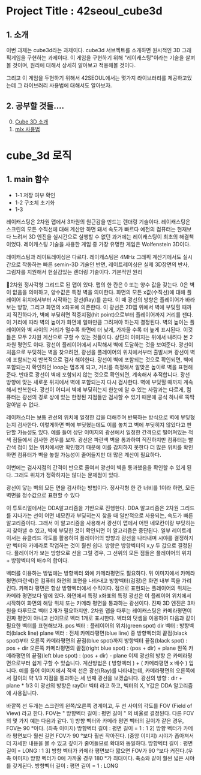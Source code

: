 # Project Title : 42seoul_cube3d

## 1. 소개  
이번 과제는 cube3d라는 과제이다. cube3d 서브젝트를 소개하면 원시적인 3D 그래픽게임을 구현하는 과제이다.
이 게임을 구현하기 위해  "레이캐스팅"이라는 기술을 살펴볼 것이며, 원리에 대해서 상세히 알아보고 적용해볼 것이다.

그리고 이 게임을 두현하기 위해서 42SEOUL에서는 몇가지 라이브러리를 제공하고있는데 그 라이브러리 사용법에 대해서도 알아보자.

## 2. 공부할 것들....

0. [Cube 3D 소개](https://codingmonsters.tistory.com/23)
1. [mlx 사용법](https://codingmonsters.tistory.com/manage/newpost/?type=post&returnURL=%2Fmanage%2Fposts%2F)



# cube_3d 로직

## 1. main 함수

- 1-1 저장 여부 확인
- 1-2 구조체 초기화
- 1-3 






레이캐스팅은 2차원 맵에서 3차원의 원근감을 만드는 렌더링 기술이다.
레이캐스팅은 스크린의 모든 수직선에 대해 계산만 하면 돼서 속도가 빠르다
예전의 컴퓨터는 현재보다 느려서 3D 엔진을 실시간으로 실행할 수 없던 과거에는 레이캐스팅이 최초의 해결책이었다.
레이캐스팅 기술을 사용한 게임 중 가장 유명한 게임은 Wolfenstein 3D이다.


 
레이캐스팅과 레이트레이싱은 다르다.
레이캐스팅은 4MHz 그래픽 계산기에서도 실시간으로 작동하는 빠른 semin-3D 기술인 반면, 레이트레이싱은 실제 3D장면의 반사, 그림자를 지원해서 현실감있는 렌더링 기술이다.
기본적인 원리


2차원 정사각형 그리드로 된 맵이 있다.
맵의 한 칸은 0 또는 양수 값을 갖는다.
0은 벽이 없음을 의미하고, 양수값은 특정 벽을 의미한다.
화면의 모든 x값(수직선)에 대해 플레이어 위치에서부터 시작하는 광선(Ray)를 쏜다.
이 때 광선의 방향은 플레이어가 바라보는 방향, 그리고 화면의 x좌표에 의존한다.
이 광선은 2D맵 위에서 벽에 부딪힐 때까지 직진하다가, 벽에 부딪히면 적중지점(hit point)으로부터 플레이어까지 거리를 잰다.
이 거리에 따라 벽의 높이가 화면에 얼마만큼 그려져야 하는지 결정된다. 벽의 높이는 플레이어와 벽 사이의 거리가 멀수록 화면에 더 낮게, 가까울 수록 더 높게 표시된다.
이것들은 모두 2차원 계산으로 구할 수 있는 것들이다.
상단의 이미지는 위에서 내려다 본 2차원 평면도 이다.
광선이 플레이어에서 시작해서 벽에 도달하는 것을 보여준다.
광선이 처음으로 부딪히는 벽을 찾으려면, 광선을 플레이어의 위치에서부터 출발시켜 광선이 벽에 포함되는지 반복적으로 검사 해야한다.
광선이 벽에 포함되는 것으로 확인되면, 벽에 포함되는지 확인하던 loop는 멈추게 되고, 거리를 측정해서 알맞은 높이로 벽을 표현해준다.
반대로 광선이 벽에 포함되지 않는 것으로 확인되면, 계속해서 추적합니다. 광선 방향에 맞는 새로운 위치에서 벽에 포함되는지 다시 검사한다. 벽에 부딪힐 때까지 계속해서 반복한다.
광선이 어디서 벽에 부딪히는지 한눈에 알 수 있는 사람과는 다르게, 컴퓨터는 광선의 경로 상에 있는 한정된 지점들만 검사할 수 있기 때문에 공식 하나로 뚝딱 알아낼 수 없다.

레이캐스터는 보통 관선의 위치에 일정한 값을 더해주며 반복하는 방식으로 벽에 부딪혔는지 검사한다.
이렇게하면 벽에 부딪혔는데도 이를 놓치고 벽에 부딪히지 않았다고 판단할 가능성도 있다.
예를 들어 상단 이미지의 광선에서 일정한 간격으로 떨어져있는 적색 점들에서 검사한 경우를 보자.
광선은 파란색 벽을 통과하여 직진하지만 컴퓨터는 빨간색 점이 있는 위치에서만 확인했기 때문에 이를 감지하지 못한다
더 많은 위치를 확인하면 컴퓨터가 벽을 놓칠 가능성이 줄어들지만 더 많은 계산이 필요하다.

이번에는 검사지점의 간격이 반으로 줄여서 광선이 벽을 통과했음을 확인할 수 있게 된다. 그래도 위치가 정확하지는 않다는 문제점이 있다.

광선이 닿는 벽의 모든 면을 검사하는 방법이다.
정사각형 한 칸 너비를 1이라 하면, 모든 벽면을 정수값으로 표현할 수 있다
 
 
이 튜토리얼에서는 DDA알고리즘을 기반으로 진행한다.
DDA 알고리즘은 2차원 그리드를 지나가는 선이 어떤 네모칸과 부딪히는지 찾을 때 일반적으로 사용되는, 속도가 빠른 알고리즘이다. 그래서 이 알고리즘을 사용해서 광선이 맵에서 어떤 네모칸이랑 부딪히는지 찾아낼 수 있고, 벽에 부딪힌 것이 확인되면 이 알고리즘은 중단된다.
일부 레이트레이서는 유클리드 각도를 활용하여 플레이어의 방향과 광선을 나타내며 시야를 결정하지만 벡터와 카메라로 작업하는 것이 훨씬 쉽다.
방향은 방향벡터의 x,y 두 값으로 결정된다.
플레이어가 보는 방향으로 선을 그릴 경우, 그 선위의 모든 점들은 플레이어의 위치 + 방향벡터의 배수의 합이다.

벡터를 이용하는 방법에는 방향벡터 외에 카메라평면도 필요하다.
위 이미지에서 카메라 평면(파란색)은 컴퓨터 화면의 표면을 나타내고 방향벡터(검정)은 화면 내부 쪽을 가리킨다.
카메라 평면은 항상 방향벡터에서 수직이다.
점으로 표현되는 플레이어의 위치는 카메라 평면보다 앞에 있다.
화면에서 특정 x좌표의 특정 광선은 이 플레이어 위치에서 시작하여 화면의 해당 위치 또는 카메라 평면을 통과하는 광선이다.
진짜 3D 엔진은 3차원을 다루므로 벡터 2개가 필요하지만. 2차원 맵을 다루는 레이캐스팅은 카메라평면이 진짜 평면이 아니고 선이므로 벡터 1개로 표시한다.
벡터의 덧셈을 이용하여 다음과 같이 필요한 벡터를 표현해보자.
pos 벡터 : 플레이어의 위치(green spot)
dir 벡터 : 방향벡터(black line)
plane 벡터 : 전체 카메라평면(blue line) 중 방향벡터의 끝점(black spot)부터 오른쪽 카메라평면의 끝점(blue spot)까지
방향벡터 끝점(black spot) : pos + dir
오른쪽 카메라평면의 끝점(right blue spot) : (pos + dir) + plane
왼쪽 카메라평면의 끝점(left blue spot) : (pos + dir) - plane
이제 광선의 방향 은 카메라평면으로부터 쉽게 구할 수 있습니다.
계산방법은 ( 방향벡터 ) + ( 카메라평면 x 배수 ) 입니다.
예를 들어 이미지에서 적색 선은 광선(Ray)를 나타내는데, 카메라평면의 오른쪽에서 길이의 약 1/3 지점을 통과하는 세 번째 광선을 보겠습니다.
광선의 방향 : dir + plane * 1/3
이 광선의 방향은 rayDir 벡터 라고 하고, 벡터의 X, Y값은 DDA 알고리즘에 사용됩니다.

바깥쪽 선 두개는 스크린의 왼쪽/오른쪽 경계이고, 두 선 사이의 각도를 FOV (Field of View) 라고 한다.
FOV는 " 방향벡터 길이 : 평면 길이 " 의 비율로 결정된다.
다른 FOV 의 몇 가지 예는 다음과 같다.
1] 방향 벡터와 카메라 평면 벡터의 길이가 같은 경우, FOV는 90 °이다. (좌측 이미지)
방향벡터 길이 : 평면 길이 = 1 : 1
2] 방향 벡터가 카메라 평면보다 훨씬 길면 FOV가 90 °보다 훨씬 작아진다. (중앙 이미지)
시야가 좁아져서 더 자세한 내용을 볼 수 있고 깊이가 줄어들므로 확대와 동일하다.
방향벡터 길이 : 평면 길이 = LONG : 1
3] 방향 벡터가 카메라 평면보다 짧으면 FOV가 90 °보다 커진다.(우측 이미지)
방향 벡터가 0에 가까울 경우 180 °가 최대이다.
축소와 같이 훨씬 넓은 시야를 갖게된다.
방향벡터 길이 : 평면 길이 = 1 : LONG